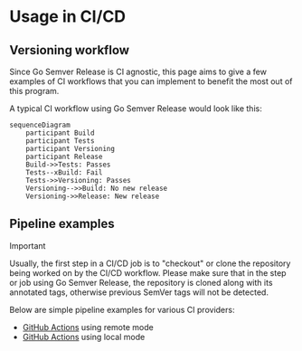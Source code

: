 # Usage in CI/CD

## Versioning workflow

Since Go Semver Release is CI agnostic, this page aims to give a few examples of CI workflows that you can implement 
to benefit the most out of this program.

A typical CI workflow using Go Semver Release would look like this:

```mermaid
sequenceDiagram
    participant Build
    participant Tests
    participant Versioning
    participant Release
    Build->>Tests: Passes
    Tests--xBuild: Fail
    Tests->>Versioning: Passes
    Versioning-->>Build: No new release
    Versioning->>Release: New release
```

## Pipeline examples

> [!IMPORTANT]
>
> Usually, the first step in a CI/CD job is to "checkout" or clone the repository being worked on by the CI/CD workflow. Please make sure that in the step or job using Go Semver Release, the repository is cloned along with its annotated tags, otherwise previous SemVer tags will not be detected.

Below are simple pipeline examples for various CI providers:

- [GitHub Actions](examples/github-actions-remote-mode.yml) using remote mode
- [GitHub Actions](examples/github-actions-local-mode.yml) using local mode